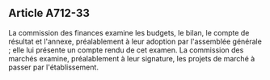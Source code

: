 Article A712-33
----
La commission des finances examine les budgets, le bilan, le compte de résultat
et l'annexe, préalablement à leur adoption par l'assemblée générale ; elle lui
présente un compte rendu de cet examen. La commission des marchés examine,
préalablement à leur signature, les projets de marché à passer par
l'établissement.
